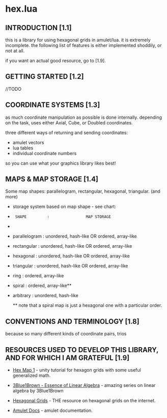 # hex.lua

## INTRODUCTION [1.1]

this is a library for using hexagonal grids in amulet/lua.
it is extremely incomplete. the following list of features is 
either implemented shoddily, or not at all. 

if you want an actual good resource, go to [1.9].

## GETTING STARTED [1.2] 

//TODO

## COORDINATE SYSTEMS [1.3]
    
as much coordinate manipulation as possible is done internally.
depending on the task, uses either Axial, Cube, or Doubled coordinates.

three different ways of returning and sending coordinates:
    
* amulet vectors
* lua tables
* individual coordinate numbers
    
so you can use what your graphics library likes best!

## MAPS & MAP STORAGE [1.4]
    
Some map shapes: parallelogram, rectangular, hexagonal, triangular. (and more)
    
* storage system based on map shape - see chart:
   
*      SHAPE         :                MAP STORAGE                        
*
*  parallelogram     :   unordered, hash-like OR ordered, array-like     
*  rectangular       :   unordered, hash-like OR ordered, array-like     
*  hexagonal         :   unordered, hash-like OR ordered, array-like     
*  triangular        :   unordered, hash-like OR ordered, array-like     
*  ring              :   ordered, array-like                             
*  spiral            :   ordered, array-like**                              
*  arbitrary         :   unordered, hash-like                            
    
    ** note that a spiral map is just a hexagonal one with a particular order.

## CONVENTIONS AND TERMINOLOGY [1.8] 

because so many different kinds of coordinate pairs, trios


## RESOURCES USED TO DEVELOP THIS LIBRARY, AND FOR WHICH I AM GRATEFUL [1.9] 
    
* [Hex Map 1](https://catlikecoding.com/unity/tutorials/hex-map/) - unity tutorial for hexagon grids with some useful generalized math.

* [3Blue1Brown - Essence of Linear Algebra](https://youtube.com/watch?v=fNk_zzaMoSs&list=PLZHQObOWTQDPD3MizzM2xVFitgF8hE_ab) - amazing series on linear algebra by 3Blue1Brown

* [Hexagonal Grids](https://redblobgames.com/grid/hexagons) - THE resource on hexagonal grids on the internet. 
    
* [Amulet Docs](http://amulet.xyz/doc) - amulet documentation.
  

